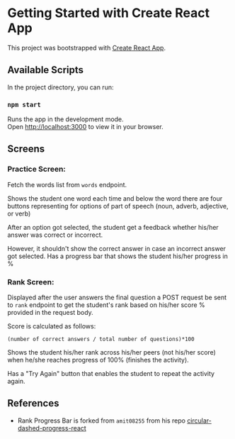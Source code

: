 # Getting Started with Create React App

This project was bootstrapped with [Create React App](https://github.com/facebook/create-react-app).

## Available Scripts

In the project directory, you can run:

### `npm start`

Runs the app in the development mode.\
Open [http://localhost:3000](http://localhost:3000) to view it in your browser.

## Screens

### Practice Screen:
Fetch the words list from `words` endpoint.

Shows the student one word each time and below the word there are four buttons representing for options of part of speech (noun, adverb, adjective, or verb)

After an option got selected, the student get a feedback whether his/her answer was correct or incorrect.

However, it shouldn't show the correct answer in case an incorrect answer got selected.
Has a progress bar that shows the student his/her progress in %

### Rank Screen:
Displayed after the user answers the final question
a POST request be sent to `rank` endpoint to get the student's rank based on his/her score % provided in the request body.

Score is calculated as follows:
```
(number of correct answers / total number of questions)*100
```
Shows the student his/her rank across his/her peers (not his/her score) when he/she reaches progress of 100% (finishes the activity).

Has a "Try Again" button that enables the student to repeat the activity again.

## References
* Rank Progress Bar is forked from `amit08255` from his repo [circular-dashed-progress-react](https://github.com/amit08255/circular-dashed-progress-react)